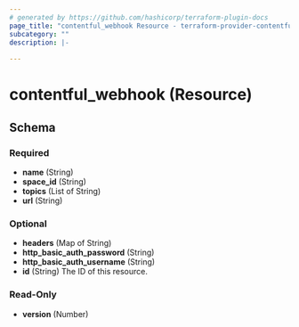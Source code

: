 ```yaml
---
# generated by https://github.com/hashicorp/terraform-plugin-docs
page_title: "contentful_webhook Resource - terraform-provider-contentful"
subcategory: ""
description: |-
  
---
```


# contentful_webhook (Resource)





<!-- schema generated by tfplugindocs -->
## Schema

### Required

- **name** (String)
- **space_id** (String)
- **topics** (List of String)
- **url** (String)

### Optional

- **headers** (Map of String)
- **http_basic_auth_password** (String)
- **http_basic_auth_username** (String)
- **id** (String) The ID of this resource.

### Read-Only

- **version** (Number)


